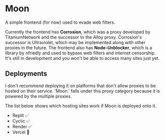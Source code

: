 # Moon
A simple frontend (for now) used to evade web filters.

Currently the frontend has **Corrosion**, which was a proxy developed by TitaniumNetwork and the successor to the Alloy proxy. Corrosion's successor is Ultraviolet, which may be implemented along with other proxies in the future.
The frontend also has **Node-Unblocker**, which is a library by nfriedly and used to bypass web filters and internet censorship. It's still in development and you won't be able to access many sites just yet.

## Deployments

I don't recommend deploying it on platforms that don't allow proxies to be hosted on their service. 'Moon.' falls under this proxy category because it is powered by the multiple proxies.

The list below shows which hosting sites work if Moon is deployed onto it.

- Replit ✅
- Cyclic ✅
- Render ✅ 
- Vercel 🚫
